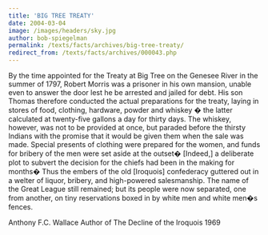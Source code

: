 ```yaml
---
title: 'BIG TREE TREATY'
date: 2004-03-04
image: /images/headers/sky.jpg
author: bob-spiegelman
permalink: /texts/facts/archives/big-tree-treaty/
redirect_from: /texts/facts/archives/000043.php
---
```

By the time appointed for the Treaty at Big Tree on the Genesee River in the summer of 1797, Robert Morris was a prisoner in his own mansion, unable even to answer the door lest he be arrested and jailed for debt. His son Thomas therefore conducted the actual preparations for the treaty, laying in stores of food, clothing, hardware, powder and whiskey � the latter calculated at twenty-five gallons a day for thirty days. The whiskey, however, was not to be provided at once, but paraded before the thirsty Indians with the promise that it would be given them when the sale was made. Special presents of clothing were prepared for the women, and funds for bribery of the men were set aside at the outset� [Indeed,] a deliberate plot to subvert the decision for the chiefs had been in the making for months� Thus the embers of the old [Iroquois] confederacy guttered out in a welter of liquor, bribery, and high-powered salesmanship. The name of the Great League still remained; but its people were now separated, one from another, on tiny reservations boxed in by white men and white men�s fences.

Anthony F.C. Wallace
Author of The Decline of the Iroquois
1969
